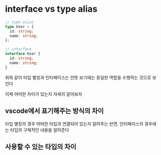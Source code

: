 # interface vs type alias

```ts
// type alias
type User = {
  id: string;
  name: string;
};

// interface
interface User {
  id: string;
  name: string;
}
```

위와 같이 타입 별칭과 인터페이스는 언뜻 보기에는 동일한 역할을 수행하는 것으로 보인다

이제 어떠한 차이가 있는지 자세히 알아보자

## vscode에서 표기해주는 방식의 차이

타입 별칭의 경우 어떠한 타입과 연결되어 있는지 알려주는 반면, 인터페이스의 경우에는 타입의 구체적인 내용을 알려준다

## 사용할 수 있는 타입의 차이

<!-- TBD: 152(book: 150) -->
